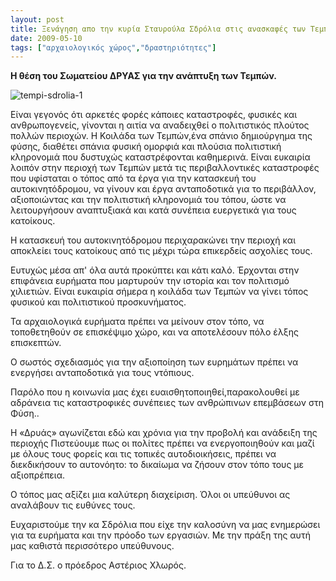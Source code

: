 ```yaml
---
layout: post
title: Ξενάγηση απο την κυρία Σταυρούλα Σδρόλια στις ανασκαφές των Τεμπών
date: 2009-05-10
tags: ["αρχαιολογικός χώρος","δραστηριότητες"]
---
```


**Η θέση του Σωματείου ΔΡΥΑΣ για την ανάπτυξη των Τεμπών.**

![tempi-sdrolia-1](tempi-sdrolia-1.jpg "tempi-sdrolia-1")

Είναι γεγονός ότι αρκετές φορές κάποιες καταστροφές, φυσικές και ανθρωπογενείς, γίνονται η αιτία να αναδειχθεί ο πολιτιστικός πλούτος πολλών  περιοχών. Η Κοιλάδα των Τεμπών,ένα σπάνιο δημιούργημα της φύσης, διαθέτει σπάνια φυσική ομορφιά και πλούσια πολιτιστική κληρονομιά που δυστυχώς καταστρέφονται καθημερινά. Είναι ευκαιρία λοιπόν στην περιοχή των Τεμπών μετά τις  περιβαλλοντικές καταστροφές που υφίσταται ο τόπος  από τα έργα για την κατασκευή του αυτοκινητόδρομου, να γίνουν και έργα ανταποδοτικά για το περιβάλλον, αξιοποιώντας και την πολιτιστική κληρονομιά του τόπου, ώστε να λειτουργήσουν αναπτυξιακά  και κατά συνέπεια ευεργετικά για τους κατοίκους. <!--more-->

Η κατασκευή του αυτοκινητόδρομου περιχαρακώνει την περιοχή  και αποκλείει τους κατοίκους από τις μέχρι τώρα επικερδείς ασχολίες τους.

Ευτυχώς μέσα απ' όλα αυτά προκύπτει και κάτι καλό. Έρχονται στην επιφάνεια ευρήματα που μαρτυρούν την ιστορία και τον πολιτισμό χιλιετιών. Είναι ευκαιρία  σήμερα  η κοιλάδα των Τεμπών να γίνει τόπος φυσικού και πολιτιστικού  προσκυνήματος.

Τα αρχαιολογικά ευρήματα πρέπει να μείνουν στον τόπο, να τοποθετηθούν σε επισκέψιμο χώρο, και να αποτελέσουν πόλο έλξης επισκεπτών.

Ο σωστός σχεδιασμός για την αξιοποίηση των ευρημάτων πρέπει να ενεργήσει  ανταποδοτικά για τους ντόπιους.

Παρόλο που η κοινωνία μας έχει ευαισθητοποιηθεί,παρακολουθεί με αδράνεια τις καταστροφικές συνέπειες των ανθρώπινων επεμβάσεων στη Φύση..

Η «Δρυάς» αγωνίζεται εδώ και χρόνια για την προβολή και ανάδειξη της περιοχής  Πιστεύουμε πως οι πολίτες πρέπει να  ενεργοποιηθούν και μαζί με όλους τους φορείς και τις τοπικές αυτοδιοικήσεις, πρέπει να διεκδικήσουν το αυτονόητο: το δικαίωμα να ζήσουν  στον τόπο τους με αξιοπρέπεια.

Ο τόπος μας  αξίζει μια καλύτερη διαχείριση.  Όλοι οι υπεύθυνοι ας αναλάβουν τις ευθύνες τους.

Ευχαριστούμε την κα Σδρόλια που είχε την καλοσύνη να μας ενημερώσει για τα ευρήματα και την πρόοδο των εργασιών. Με την πράξη της αυτή μας καθιστά περισσότερο υπεύθυνους.

Για το Δ.Σ. ο πρόεδρος  Αστέριος Χλωρός.